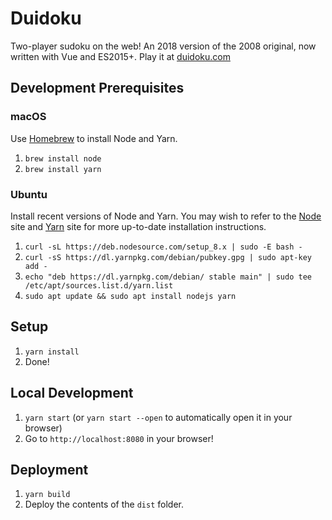 # Duidoku

Two-player sudoku on the web! An 2018 version of the 2008 original, now written with Vue and ES2015+. Play it at [duidoku.com](http://www.duidoku.com)

## Development Prerequisites

### macOS

Use [Homebrew](https://brew.sh/) to install Node and Yarn.

1. `brew install node`
2. `brew install yarn`

### Ubuntu

Install recent versions of Node and Yarn. You may wish to refer to the [Node](https://nodejs.org/en/download/package-manager/#debian-and-ubuntu-based-linux-distributions) site and [Yarn](https://yarnpkg.com/lang/en/docs/install/#linux-tab) site for more up-to-date installation instructions.

1. `curl -sL https://deb.nodesource.com/setup_8.x | sudo -E bash -`
2. `curl -sS https://dl.yarnpkg.com/debian/pubkey.gpg | sudo apt-key add -`
3. `echo "deb https://dl.yarnpkg.com/debian/ stable main" | sudo tee /etc/apt/sources.list.d/yarn.list`
4. `sudo apt update && sudo apt install nodejs yarn`

## Setup

1. `yarn install`
2. Done!

## Local Development

1. `yarn start` (or `yarn start --open` to automatically open it in your browser)
2. Go to `http://localhost:8080` in your browser!

## Deployment

1. `yarn build`
2. Deploy the contents of the `dist` folder.
